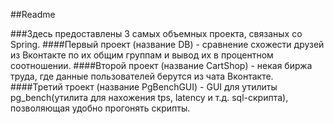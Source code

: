 ##Readme

###Здесь предоставлены 3 самых объемных проекта, связаных со Spring.
####Первый проект (название DB) - сравнение схожести друзей из Вконтакте по их общим группам и вывод их в процентном соотношении.
####Второй проект (название CartShop) - некая биржа труда, где данные пользователей берутся из чата Вконтакте.
####Третий троект (название PgBenchGUI) - GUI для утилиты pg_bench(утилита для нахожения tps, latency и т.д. sql-скрипта), позволяющая удобно прогонять скрипты.
